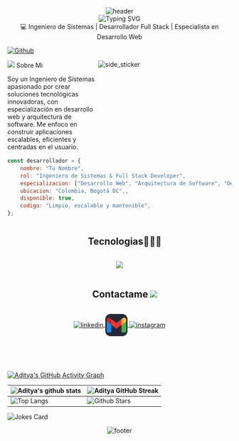 <!-- HEADER -->
<div align="center" width="100">
  <img src="https://capsule-render.vercel.app/api?color=0:1408d0,50:0860d0,100:08c4d0&height=250&section=header&text=Esteban%20Osuna%20(Systems_Engineer)&fontSize=30&type=waving&fontColor=fefefe&&animation=fadeIn"
  alt="header"/>
</div>

<div align="center">
  <img src="https://readme-typing-svg.herokuapp.com?font=Fira+Code&size=24&duration=3000&pause=1000&color=00D9FF&center=true&vCenter=true&width=600&lines=Ingeniero+de+Sistemas;Desarrollador+Full+Stack;Especialista+en+Desarrollo+Web;Creando+soluciones+innovadoras" alt="Typing SVG" />
</div>

<div align="center">
💻 Ingeniero de Sistemas | Desarrollador Full Stack | Especialista en Desarrollo Web
</div>

[![Github](https://img.shields.io/github/followers/EstebanOsunaIng?label=Follow&style=social)](https://github.com/EstebanOsunaIng)


<img align="right" width=300px height=200px alt="side_sticker" src="https://media.giphy.com/media/TEnXkcsHrP4YedChhA/giphy.gif" /><img src="https://media.giphy.com/media/iY8CRBdQXODJSCERIr/giphy.gif" width="30px">&nbsp;Sobre Mi

Soy un Ingeniero de Sistemas apasionado por crear soluciones tecnológicas innovadoras, con especialización en desarrollo web y arquitectura de software. Me enfoco en construir aplicaciones escalables, eficientes y centradas en el usuario. 

```javascript
const desarrollador = {
    nombre: "Tu Nombre",
    rol: "Ingeniero de Sistemas & Full Stack Developer",
    especializacion: ["Desarrollo Web", "Arquitectura de Software", "DevOps", "Base de Datos"],
    ubicacion: "Colombia, Bogotá DC",,
    disponible: true,
    codigo: "Limpio, escalable y mantenible",
};
```


<!--h1 without bottom border-->
<div id="user-content-toc">
  <ul align="center">
    <summary><h2 style="display: inline-block">Tecnologias👨🏻‍💻</h2></summary>
  </ul>
</div>
<!--tech stack icons-->
<p align="center">
  <a href="https://skillicons.dev">
    <img src="https://skillicons.dev/icons?i=git,aws,angular,css,html,js,cpp,discord,figma,github,py,mongodb,mysql,nodejs,postman,ts,vscode&perline=14" />
  </a>
</p>


<div id="user-content-toc">
  <ul align="center">
    <summary><h2 style="display: inline-block">Contactame <img src='https://raw.githubusercontent.com/ShahriarShafin/ShahriarShafin/main/Assets/handshake.gif' width="100px">    </h2></summary>
  </ul>
</div>

<!--icons and links-->
<p align="center">
<!-- LinkedIn -->
<a href="https://www.linkedin.com/in/esteban-osuna/" target="blank">
  <img align="center" src="https://user-images.githubusercontent.com/88904952/234979284-68c11d7f-1acc-4f0c-ac78-044e1037d7b0.png" alt="linkedin" height="50" width="50" />
</a>

<!-- Gmail -->
<a href="mailto:estebanosunaing@gmail.com" target="blank">
  <img align="center" src="https://github.com/tandpfun/skill-icons/blob/main/icons/Gmail-Dark.svg" alt="gmail" height="50" width="50" />
</a>
<!-- Instagram -->
<a href="https://www.instagram.com/esteban_osuna1/" target="blank">
  <img align="center" src="https://user-images.githubusercontent.com/88904952/234981169-2dd1e58f-4b7e-468c-8213-034ba62156c3.png" alt="instagram" height="50" width="50" />
</a>
</p>




<br>
<br>
  <br>
  
[![Aditya's GitHub Activity Graph](https://activity-graph.herokuapp.com/graph?username=Aditya664&theme=tokyonight)](https://git.io/praveenscience)

| ![Aditya's github stats](https://github-readme-stats.vercel.app/api?username=Aditya664&show_icons=true&theme=tokyonight) | ![Aditya GitHub Streak](https://github-readme-streak-stats.herokuapp.com/?user=Aditya664&theme=tokyonight) |
| --- | --- |
| ![Top Langs](https://github-readme-stats.vercel.app/api/top-langs/?username=Aditya664&theme=tokyonight) | ![Github Stars](https://github-readme-stats.vercel.app/api?username=Aditya664&show_icons=true&locale=en&count_private=true&hide_rank=true&custom_title=My%20GitHub%20Stats&disable_animations=true&theme=tokyonight) |

![Jokes Card](https://readme-jokes.vercel.app/api?theme=tokyonight)

<!-- FOOTER -->
<div align="center" width="100">
  <img src="https://capsule-render.vercel.app/api?color=0:1408d0,50:0860d0,100:08c4d0&height=100&section=footer&fontSize=30&type=waving&fontColor=fefefe"
  alt="footer" />
</div>




<br>



